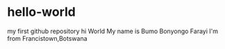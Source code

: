 # hello-world
my first github repository
hi World
My name is Bumo Bonyongo Farayi
I'm from Francistown,Botswana
